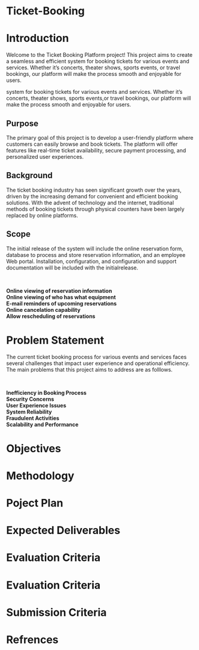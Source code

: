 # Ticket-Booking


<h1>Introduction</h1>
<p>Welcome to the Ticket Booking Platform project! This project aims to create a seamless and efficient 
  system for booking tickets for various events and services. Whether it’s concerts, theater shows, sports events,
  or travel bookings, our platform will make the process smooth and enjoyable for users.</p>
  system for booking tickets for various events and services. Whether it’s concerts, theater shows,
  sports events,or travel bookings, our platform will make the process smooth and enjoyable for users.</p>

<h2>Purpose</h2>
<p>The primary goal of this project is to develop a user-friendly platform where customers 
  can easily browse and book tickets. The platform will offer features like real-time ticket
  availability, secure payment processing, and personalized user experiences.</p>

  <h2>Background</h2>
  <p>
    The ticket booking industry has seen significant growth over the years, driven by the increasing 
    demand for convenient and efficient booking solutions. With the advent of technology and the internet,
    traditional methods of booking tickets through physical counters have been largely replaced by online platforms.</p>
  
  <h2>Scope</h2>
    
<p>The initial release of the system will include the online reservation form, database to
process and store reservation information, and an employee Web portal. Installation, configuration, 
and configuration and support documentation will be included with the initialrelease.</p><br>

 **Online viewing of reservation information<br>
 Online viewing of who has what equipment <br>
 E-mail reminders of upcoming reservations <br>
 Online cancelation capability<br>
Allow rescheduling of reservations** 

<h1>Problem Statement</h1>

<p>The current ticket booking process for various events and services faces 
  several challenges that impact user experience and operational efficiency.
  The main problems that this project aims to address are as folllows.</p><br>
  
  **Inefficiency in Booking Process<br>
  Security Concerns<br>
  User Experience Issues<br>
  System Reliability<br>
  Fraudulent Activities<br>
  Scalability and Performance**

  <h1>Objectives</h1>



  <h1>Methodology</h1>



  <h1>Poject Plan</h1>

  

  <h1>Expected Deliverables</h1>



  <h1>Evaluation Criteria</h1>



  <h1>Evaluation Criteria</h1>



  <h1>Submission Criteria</h1>



  <h1>Refrences</h1>

  
  
  
